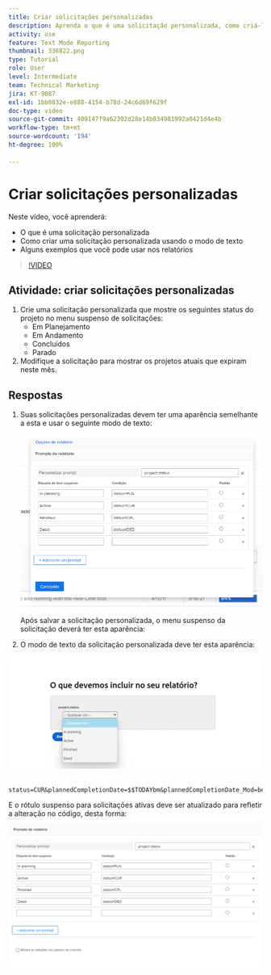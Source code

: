 ```yaml
---
title: Criar solicitações personalizadas
description: Aprenda o que é uma solicitação personalizada, como criá-la usando o modo de texto e alguns exemplos que você pode usar em relatórios do Workfront.
activity: use
feature: Text Mode Reporting
thumbnail: 336822.png
type: Tutorial
role: User
level: Intermediate
team: Technical Marketing
jira: KT-9087
exl-id: 1bb0832e-e888-4154-b78d-24c6d69f629f
doc-type: video
source-git-commit: 409147f9a62302d28e14b834981992a0421d4e4b
workflow-type: tm+mt
source-wordcount: '194'
ht-degree: 100%

---
```


# Criar solicitações personalizadas

Neste vídeo, você aprenderá:

* O que é uma solicitação personalizada
* Como criar uma solicitação personalizada usando o modo de texto
* Alguns exemplos que você pode usar nos relatórios

>[!VIDEO](https://video.tv.adobe.com/v/336822/?quality=12&learn=on)

## Atividade: criar solicitações personalizadas

1. Crie uma solicitação personalizada que mostre os seguintes status do projeto no menu suspenso de solicitações:
   * Em Planejamento
   * Em Andamento
   * Concluídos
   * Parado
1. Modifique a solicitação para mostrar os projetos atuais que expiram neste mês.

## Respostas

1. Suas solicitações personalizadas devem ter uma aparência semelhante a esta e usar o seguinte modo de texto:

   ![Uma imagem da tela de criação de um novo filtro no modo de texto](assets/cp-01.png)

   Após salvar a solicitação personalizada, o menu suspenso da solicitação deverá ter esta aparência:

1. O modo de texto da solicitação personalizada deve ter esta aparência:

![Uma imagem da tela de criação de um novo filtro no modo de texto](assets/cp-02.png)

```
   status=CUR&plannedCompletionDate=$$TODAYbm&plannedCompletionDate_Mod=between&plannedCompletionDate_Range=$$TODAYem 
```

E o rótulo suspenso para solicitações ativas deve ser atualizado para refletir a alteração no código, desta forma:

![Uma imagem da tela de criação de um novo filtro no modo de texto](assets/cp-02a.png)
